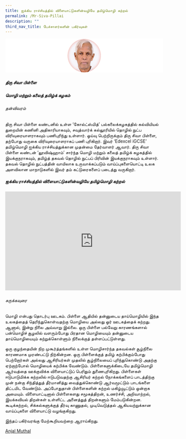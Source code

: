 ```yaml
---
title: ஐக்கிய ராச்சியத்தில் விளையாட்டுகளின்வழியே தமிழ்மொழி கற்றல்
permalink: /Mr-Siva-Pillai
description: ""
third_nav_title: பேச்சாளர்களின் பகிர்வுகள்
---
```

![](/images/Siva.png)
##### **திரு சிவா பிள்ளை**
##### **மொழி மற்றும் கலைத் தமிழ்க் கழகம்**
###### தன்விவரம்
திரு சிவா பிள்ளை லண்டனில் உள்ள ‘கோல்ட்ஸ்மித்’ பல்கலைக்கழகத்தில் கல்வியியல் துறையின் கணினி அதிகாரியாகவும், சவுத்வார்க் கல்லூரியில் தொழில் நுட்ப விரிவுரையாளராகவும் பணிபுரிந்து உள்ளார். ஓய்வு பெற்றிருக்கும் திரு சிவா பிள்ளை, தற்போது வருகை விரிவுரையாளராகப் பணி புரிகிறார். இவர் ‘Edexcel iGCSE’ தமிழ்மொழி ஐக்கிய ராச்சியத்துக்கான முதன்மை தேர்வாளர் ஆவார். திரு சிவா பிள்ளை  லண்டன் ‘லூவிஷ்ஹாம்’ சார்ந்த மொழி மற்றும் கலைத் தமிழ்க் கழகத்தில் இயக்குநராகவும், தமிழ்த் தகவல் தொழில் நுட்பப் பிரிவின் இயக்குநராகவும் உள்ளார். தகவல் தொழில் நுட்பத்தின் வாயிலாக உருவாக்கப்படும் வாய்ப்புகளையொட்டி உலக அளவிலான மாநாடுகளில் இவர் தம் கட்டுரைகளைப் படைத்து வருகிறார்.

##### ஐக்கிய ராச்சியத்தில் விளையாட்டுகளின்வழியே தமிழ்மொழி கற்றல்

<iframe width="560" height="315" src="https://www.youtube.com/embed/rIl2_lqR1pw?controls=0" title="YouTube video player" frameborder="0" allow="accelerometer; autoplay; clipboard-write; encrypted-media; gyroscope; picture-in-picture" allowfullscreen></iframe>

###### சுருக்கவுரை 
மொழி என்பது தொடர்பு ஊடகம். பிள்ளை ஆதியில் தன்னுடைய தாய்மொழியில் இந்த உலகத்தைத் தெரிந்துகொள்வதற்கு மொழியை அல்லது ஓர் ஊடகத்தைக் கற்றது. ஆனால், இன்று நிலை அவ்வாறு இல்லை. ஒரு பிள்ளை பல்வேறு காரணங்களால் பன்மொழிச் சூழலில் வளரும்போது பிரதான மொழியையும் தன்னுடைய தாய்மொழியையும் கற்றுக்கொள்ளும் நிலைக்குத் தள்ளப்பட்டுள்ளது.

ஒரு குழந்தையின் நிற முகூர்த்தங்களில் உள்ள மொழிசார்ந்த தகவல்கள் சூழ்நிலை காரணமாக முரண்பட்டு நிற்கின்றன. ஒரு பிள்ளைக்குத் தமிழ் கற்பிக்கும்போது பெற்றோர்கள் அல்லது ஆசிரியர்கள் முதலில் சூழ்நிலையைப் புரிந்துகொண்டு அதற்கு ஏற்றாற்போல் மொழியைக் கற்பிக்க வேண்டும். பிள்ளைகளுக்கிடையே தமிழ்மொழி ஆர்வத்தை ஊக்குவிக்க விளையாட்டுப் பெரிதும் துணைபுரிகிறது.
பிள்ளைகள் ஈடுபாடுமிக்க கற்றலில் ஈடுபடுவதற்கு ஆசிரியர் கற்றல் நோக்கங்களைப் பாடத்திற்கு முன் நன்கு சிந்தித்துத் தீர்மானித்து வைத்துக்கொண்டு ஆர்வமூட்டும் பாடங்களை திட்டமிட வேண்டும். அப்போதுதான் பிள்ளைகளின் கற்றல் மகிழ்வூட்டும் ஒன்றாக அமையும். விளையாட்டினால் பிள்ளைகளது சமூகத்திறன், உணர்ச்சி, அறிவாற்றல், இயக்கவியல் திறன்கள் உள்ளிட்ட அனைத்துத் திறன்களும் மேம்படுகின்றன. கூடிக்கற்றல், சிக்கல்களுக்குத் தீர்வு காணுதல், முடிவெடுத்தல் ஆகியவற்றுக்கான வாய்ப்புகளை விளையாட்டு வழங்குகிறது. 

இந்தப் பகிர்வரங்கு மேற்கூறியவற்றை ஆராய்கிறது.

[Anjal Muthal](https://go.gov.sg/tl-font-ttf)